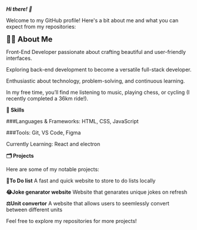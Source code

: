***Hi there! 👋***

Welcome to my GitHub profile! Here's a bit about me and what you can expect from my repositories:

<span style="font-size:20px;">**👨‍💻 About Me**<span>

Front-End Developer passionate about crafting beautiful and user-friendly interfaces.

Exploring back-end development to become a versatile full-stack developer.

Enthusiastic about technology, problem-solving, and continuous learning.

In my free time, you’ll find me listening to music, playing chess, or cycling (I recently completed a 36km ride!).

**🔧 Skills**

###Languages & Frameworks: HTML, CSS, JavaScript 

###Tools: Git, VS Code, Figma

Currently Learning: React and electron

**🗂 Projects**

Here are some of my notable projects:

**🔨To Do list** 
A fast and quick website to store to do lists locally

**😂Joke genarator website**
Website that genarates unique jokes on refresh

**⚖️Unit convertor**
A website that allows users to seemlessly convert between different units

Feel free to explore my repositories for more projects!
